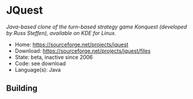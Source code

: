 # JQuest

_Java-based clone of the turn-based strategy game Konquest (developed by Russ Steffen), available on KDE for Linux._

- Home: https://sourceforge.net/projects/jquest
- Download: https://sourceforge.net/projects/jquest/files
- State: beta, inactive since 2006
- Code: see download
- Language(s): Java

## Building

